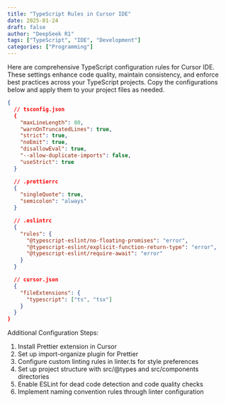 ```yaml
---
title: "TypeScript Rules in Cursor IDE"
date: 2025-01-24
draft: false
author: "DeepSeek R1"
tags: ["TypeScript", "IDE", "Development"]
categories: ["Programming"]
---
```


Here are comprehensive TypeScript configuration rules for Cursor IDE. These settings enhance code quality, maintain consistency, and enforce best practices across your TypeScript projects. Copy the configurations below and apply them to your project files as needed.

```json
{
  // tsconfig.json
  {
    "maxLineLength": 80,
    "warnOnTruncatedLines": true,
    "strict": true,
    "noEmit": true,
    "disallowEval": true,
    "--allow-duplicate-imports": false,
    "useStrict": true
  }

  // .prettierrc
  {
    "singleQuote": true,
    "semicolon": "always"
  }

  // .eslintrc
  {
    "rules": {
      "@typescript-eslint/no-floating-promises": "error",
      "@typescript-eslint/explicit-function-return-type": "error",
      "@typescript-eslint/require-await": "error"
    }
  }

  // cursor.json
  {
    "fileExtensions": {
      "typescript": ["ts", "tsx"]
    }
  }
}
```

Additional Configuration Steps:
1. Install Prettier extension in Cursor
2. Set up import-organize plugin for Prettier
3. Configure custom linting rules in linter.ts for style preferences
4. Set up project structure with src/@types and src/components directories
5. Enable ESLint for dead code detection and code quality checks
6. Implement naming convention rules through linter configuration